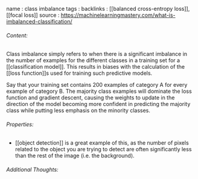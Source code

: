 name : class imbalance
tags : 
backlinks : [[balanced cross-entropy loss]], [[focal loss]]
source : https://machinelearningmastery.com/what-is-imbalanced-classification/

###### Content:
Class imbalance simply refers to when there is a significant imbalance in the number of examples for the different classes in a training set for a [[classification model]]. This results in biases with the calculation of the [[loss function]]s used for training such predictive models.

Say that your training set contains 200 examples of category A for every example of category B. The majority class examples will dominate the loss function and gradient descent, causing the weights to update in the direction of the model becoming more confident in predicting the majority class while putting less emphasis on the minority classes.

###### Properties:
- [[object detection]] is a great example of this, as the number of pixels related to the object you are trying to detect are often significantly less than the rest of the image (i.e. the background).

###### Additional Thoughts:
